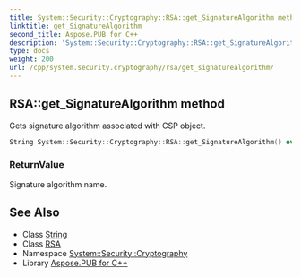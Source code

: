 ```yaml
---
title: System::Security::Cryptography::RSA::get_SignatureAlgorithm method
linktitle: get_SignatureAlgorithm
second_title: Aspose.PUB for C++
description: 'System::Security::Cryptography::RSA::get_SignatureAlgorithm method. Gets signature algorithm associated with CSP object in C++.'
type: docs
weight: 200
url: /cpp/system.security.cryptography/rsa/get_signaturealgorithm/
---
```

## RSA::get_SignatureAlgorithm method


Gets signature algorithm associated with CSP object.

```cpp
String System::Security::Cryptography::RSA::get_SignatureAlgorithm() override
```


### ReturnValue

Signature algorithm name.

## See Also

* Class [String](../../../system/string/)
* Class [RSA](../)
* Namespace [System::Security::Cryptography](../../)
* Library [Aspose.PUB for C++](../../../)

